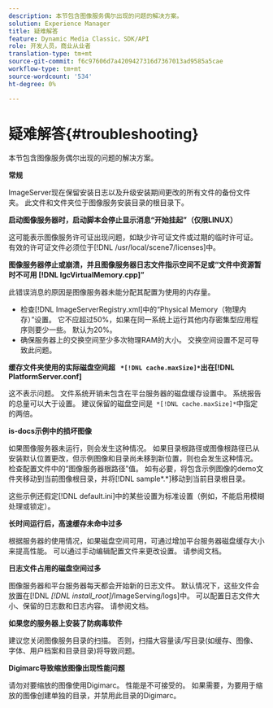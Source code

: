 ```yaml
---
description: 本节包含图像服务偶尔出现的问题的解决方案。
solution: Experience Manager
title: 疑难解答
feature: Dynamic Media Classic，SDK/API
role: 开发人员，商业从业者
translation-type: tm+mt
source-git-commit: f6c97606d7a4209427316d7367013ad9585a5cae
workflow-type: tm+mt
source-wordcount: '534'
ht-degree: 0%

---
```



# 疑难解答{#troubleshooting}

本节包含图像服务偶尔出现的问题的解决方案。

**常规**

ImageServer现在保留安装日志以及升级安装期间更改的所有文件的备份文件夹。 此文件和文件夹位于图像服务安装目录的根目录下。

**启动图像服务器时，启动脚本会停止显示消息“开始挂起”（仅限LINUX）**

这可能表示图像服务许可证出现问题，如缺少许可证文件或过期的临时许可证。 有效的许可证文件必须位于[!DNL /usr/local/scene7/licenses]中。

**图像服务器停止或崩溃，并且图像服务器日志文件指示空间不足或“文件中资源暂时不可用 [!DNL IgcVirtualMemory.cpp]”**

此错误消息的原因是图像服务器未能分配其配置为使用的内存量。

* 检查[!DNL ImageServerRegistry.xml]中的“Physical Memory（物理内存）”设置。 它不应超过50%，如果在同一系统上运行其他内存密集型应用程序则要少一些。 默认为20%。
* 确保服务器上的交换空间至少多次物理RAM的大小。 交换空间设置不足可导致此问题。

**缓存文件夹使用的实际磁盘空间超 ` *[!DNL cache.maxSize]*`出在[!DNL PlatformServer.conf]**

这不表示问题。 文件系统开销未包含在平台服务器的磁盘缓存设置中。 系统报告的总量可以大于设置。 建议保留的磁盘空间是` *[!DNL cache.maxSize]*`中指定的两倍。

**is-docs示例中的损坏图像**

如果图像服务器未运行，则会发生这种情况。 如果目录根路径或图像根路径已从安装默认位置更改，但示例图像和目录尚未移到新位置，则也会发生这种情况。 检查配置文件中的“图像服务器根路径”值。 如有必要，将包含示例图像的demo文件夹移动到当前图像根目录，并将[!DNL sample*.*]移动到当前目录根目录。

这些示例还假定[!DNL default.ini]中的某些设置为标准设置（例如，不能启用模糊处理或锁定）。

**长时间运行后，高速缓存未命中过多**

根据服务器的使用情况，如果磁盘空间可用，可通过增加平台服务器磁盘缓存大小来提高性能。 可以通过手动编辑配置文件来更改设置。 请参阅文档。

**日志文件占用的磁盘空间过多**

图像服务器和平台服务器每天都会开始新的日志文件。 默认情况下，这些文件会放置在[!DNL *[!DNL install_root]*/ImageServing/logs]中。 可以配置日志文件大小、保留的日志数和日志内容。 请参阅文档。

**如果您的服务器上安装了防病毒软件**

建议您关闭图像服务目录的扫描。 否则，扫描大容量读/写目录(如缓存、图像、字体、用户档案和目录目录)将导致问题。

**Digimarc导致缩放图像出现性能问题**

请勿对要缩放的图像使用Digimarc。 性能是不可接受的。 如果需要，为要用于缩放的图像创建单独的目录，并禁用此目录的Digimarc。

